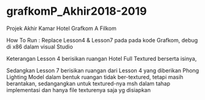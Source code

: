 # grafkomP_Akhir2018-2019
Projek Akhir Kamar Hotel Grafkom A Filkom

How To Run :
Replace Lesson4 & Lesson7 pada pada kode Grafkom, debug di x86 dalam visual Studio


Keterangan
Lesson 4 berisikan ruangan Hotel Full Textured berserta isinya,

Sedangkan Lesson 7 berisikan ruangan dari Lesson 4 yang diberikan Phong Lighting Model dalam bentuk ruangan tidak ber-textured, tetapi masih berantakan,
sedangangkan untuk textured-nya msh dalam tahap implementasi dan hanya file texturenya saja yg disiapkan
